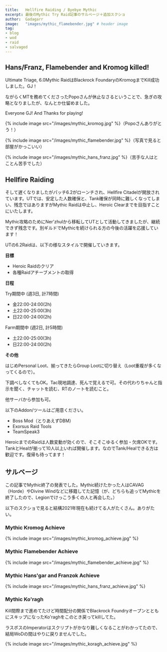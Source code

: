 ```yaml
---
title:   Hellfire Raiding / Byebye Mythic
excerpt: 最後のMythic Try Raid記事のサルベージ＋追加スクショ
author:  Gadagarr
image:   "images/mythic_flamebender.jpg" # header image
tag:
- blog
- wod
- raid
- salvaged
---
```


## Hans/Franz, Flamebender and Kromog killed!

Ultimate Triage, 6.0Mythic RaidはBlackrock FoundaryのKromogまでKill成功しました。GJ！

ながらくMTを務めてくださったPopoさんが休止なさるということで、急ぎの攻略となりましたが、なんとか仕留めました。

Everyone GJ! And Thanks for playing!

{% include image src="/images/mythic_kromog.jpg" %}（Popoさんありがとう！）

{% include image src="/images/mythic_flamebender.jpg" %}（写真で見ると部屋がかっこいい）

{% include image src="/images/mythic_hans_franz.jpg" %}（苦手な人はとことん苦手でした）

## Hellfire Raiding

そして遅くなりましたがパッチ6.2がローンチされ、Hellfire Citadelが開放されています。UTでは、安定した人数確保と、Tank確保が同時に難しくなってしまい、残念ではありますがMythic Raidは中止し、Heroic Clearまでを目指すことにいたします。

Mythic攻略のためにNer'zhulから移転してUTとして活動してきましたが、継続できず残念です。別ギルドでMythicを続けられる方の今後の活躍を応援しています！

UTの6.2Raidは、以下の様なスタイルで開催していきます。

**目標**

* Heroic Raidのクリア
* 各種Raidアチーブメントの取得

**日程**

Try期間中 (週3日, 計7時間)

* 金22:00-24:00(2h)
* 土22:00-25:00(3h)
* 日22:00-24:00(2h)

Farm期間中 (週2日, 計5時間)

* 土22:00-25:00(3h)
* 日22:00-24:00(2h)

**その他**

はじめPersonal Loot、揃ってきたらGroup Lootに切り替え（Loot重複が多くなってくるので）。

下調べしなくてもOK。Tac現地調達、死んで覚えるで可。その代わりちゃんと指示を聞く、チャットを読む、RTのノートを読むこと。

他サーバから参加も可。

以下のAddon/ツールはご用意ください。

* Boss Mod（とりあえずDBM）
* Exorsus Raid Tools
* TeamSpeak3

HeroicまでのRaidは人数変動が効くので、そこそこゆるく参加・欠席OKです。TankとHealが揃って10人以上いれば開催します。なのでTank/Healできる方は歓迎です。復帰も待ってます！

## サルベージ

この記事でMythic終了の発表でした。Mythic続けたかった人はCAVAG（Horde）やDivine Windなどに移籍してた記憶（が、どちらも追ってMythicを終了したので、Legionでけっこう多くの人と再会した。）

以下のスクショで見ると結構2021年現在も続けてる人がたくさん。ありがたい。

### Mythic Kromog Achieve

{% include image src="/images/mythic_kromog_achieve.jpg" %}

### Mythic Flamebender Achieve

{% include image src="/images/mythic_flamebender_achieve.jpg" %}

### Mythic Hans'gar and Franzok Achieve

{% include image src="/images/mythic_hans_franz_achieve.jpg" %}

### Mythic Ko'ragh

Kill間際まで進めてたけど時間配分の関係でBlackrock FoundryオープンとともにスキップになったKo'raghをこのとき戻ってkillしてた。

ラスボスのImperatorはスクリプトがかなり難しくなることがわかってたので、結局WoDの間はやりに戻りませんでした。

{% include image src="/images/mythic_koragh_achieve.jpg" %}
